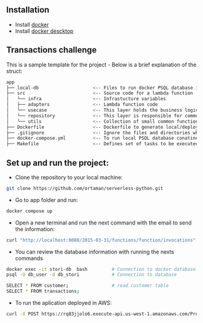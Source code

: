 
## Installation
- Install [docker](https://docs.docker.com/install/linux/docker-ce/ubuntu/#install-using-the-repository1) 
- Install [docker descktop](https://docs.docker.com/desktop/install/ubuntu/)

## Transactions challenge
This is a sample template for the project - Below is a brief explanation of the struct:

```bash
app
├── local-db                    <-- Files to run docker PSQL database in local docker container
├── src                         <-- Source code for a lambda function
│   └── infra                   <-- Infrastucture variables
│   ├── adapters                <-- Lambda function code
│   └── usecase                 <-- This layer holds the business logic of our application
│   └── repository              <-- This layer is responsible for communicating with data sources, whether it is Database, another services, or external APIs
│   └── utils                   <-- Collection of small common functions, data and templates
├── Dockerfile                  <-- Dockerfile to generate local/deploy image 
├── .gitignore                  <-- Ignore the files and directories which are unnecessary to project 
├── docker-compose.yml          <-- To run local PSQL database conatiner
├── Makefile                    <-- Defines set of tasks to be executed
```

## Set up and run the project:
- Clone the repository to your local machine:
```bash
git clone https://github.com/ortaman/serverless-python.git
```

- Go to app folder and run:
```bash
docker compose up
```

- Open a new terminal and run the next command with the email to send the information:
```bash
curl "http://localhost:8080/2015-03-31/functions/function/invocations" -d '{"body": "{\"email\":\"ente011@gmail.com\"}"}'
```

- You can review the database information with running the nexts commands
```bash
docker exec -it stori-db  bash         # Connection to docker database
psql -U db_user -d db_stori            # Connection to database

SELECT * FROM customer;                # read customer table
SELECT * FROM transactions;
```

- To run the aplication deployed in AWS:
```bash
curl -X POST https://rq83jjolo6.execute-api.us-west-1.amazonaws.com/Prod/send_email -d "{\"email\":\"ente011@gmail.com\"}"
```

